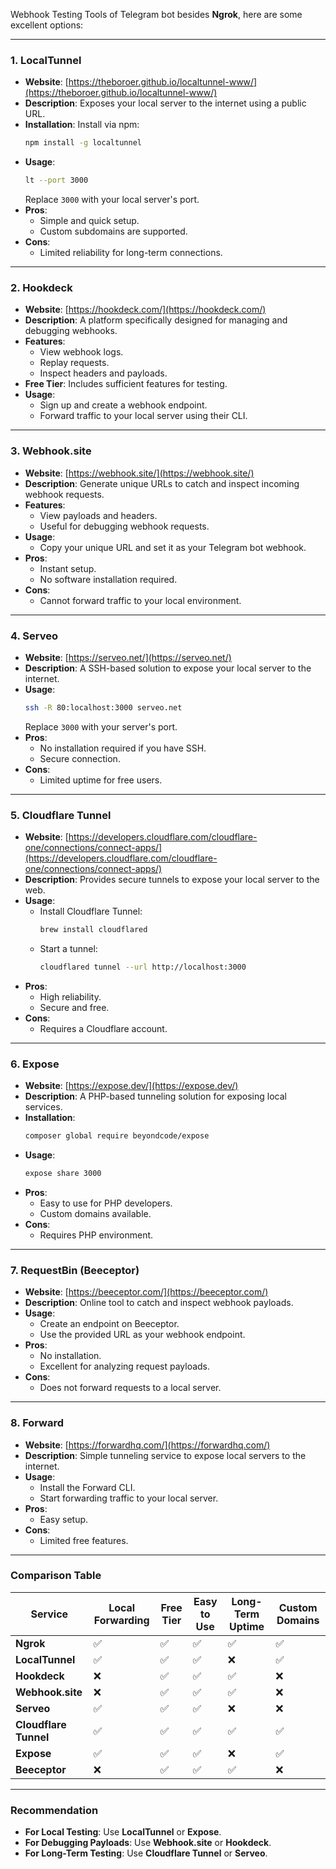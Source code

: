Webhook Testing Tools of Telegram bot besides **Ngrok**, here are some excellent options:

---

### **1. LocalTunnel**
- **Website**: [https://theboroer.github.io/localtunnel-www/](https://theboroer.github.io/localtunnel-www/)
- **Description**: Exposes your local server to the internet using a public URL.
- **Installation**: Install via npm:
  ```bash
  npm install -g localtunnel
  ```
- **Usage**:
  ```bash
  lt --port 3000
  ```
  Replace `3000` with your local server's port.
- **Pros**:
  - Simple and quick setup.
  - Custom subdomains are supported.
- **Cons**:
  - Limited reliability for long-term connections.

---

### **2. Hookdeck**
- **Website**: [https://hookdeck.com/](https://hookdeck.com/)
- **Description**: A platform specifically designed for managing and debugging webhooks.
- **Features**:
  - View webhook logs.
  - Replay requests.
  - Inspect headers and payloads.
- **Free Tier**: Includes sufficient features for testing.
- **Usage**:
  - Sign up and create a webhook endpoint.
  - Forward traffic to your local server using their CLI.

---

### **3. Webhook.site**
- **Website**: [https://webhook.site/](https://webhook.site/)
- **Description**: Generate unique URLs to catch and inspect incoming webhook requests.
- **Features**:
  - View payloads and headers.
  - Useful for debugging webhook requests.
- **Usage**:
  - Copy your unique URL and set it as your Telegram bot webhook.
- **Pros**:
  - Instant setup.
  - No software installation required.
- **Cons**:
  - Cannot forward traffic to your local environment.

---

### **4. Serveo**
- **Website**: [https://serveo.net/](https://serveo.net/)
- **Description**: A SSH-based solution to expose your local server to the internet.
- **Usage**:
  ```bash
  ssh -R 80:localhost:3000 serveo.net
  ```
  Replace `3000` with your server's port.
- **Pros**:
  - No installation required if you have SSH.
  - Secure connection.
- **Cons**:
  - Limited uptime for free users.

---

### **5. Cloudflare Tunnel**
- **Website**: [https://developers.cloudflare.com/cloudflare-one/connections/connect-apps/](https://developers.cloudflare.com/cloudflare-one/connections/connect-apps/)
- **Description**: Provides secure tunnels to expose your local server to the web.
- **Usage**:
  - Install Cloudflare Tunnel:
    ```bash
    brew install cloudflared
    ```
  - Start a tunnel:
    ```bash
    cloudflared tunnel --url http://localhost:3000
    ```
- **Pros**:
  - High reliability.
  - Secure and free.
- **Cons**:
  - Requires a Cloudflare account.

---

### **6. Expose**
- **Website**: [https://expose.dev/](https://expose.dev/)
- **Description**: A PHP-based tunneling solution for exposing local services.
- **Installation**:
  ```bash
  composer global require beyondcode/expose
  ```
- **Usage**:
  ```bash
  expose share 3000
  ```
- **Pros**:
  - Easy to use for PHP developers.
  - Custom domains available.
- **Cons**:
  - Requires PHP environment.

---

### **7. RequestBin (Beeceptor)**
- **Website**: [https://beeceptor.com/](https://beeceptor.com/)
- **Description**: Online tool to catch and inspect webhook payloads.
- **Usage**:
  - Create an endpoint on Beeceptor.
  - Use the provided URL as your webhook endpoint.
- **Pros**:
  - No installation.
  - Excellent for analyzing request payloads.
- **Cons**:
  - Does not forward requests to a local server.

---

### **8. Forward**
- **Website**: [https://forwardhq.com/](https://forwardhq.com/)
- **Description**: Simple tunneling service to expose local servers to the internet.
- **Usage**:
  - Install the Forward CLI.
  - Start forwarding traffic to your local server.
- **Pros**:
  - Easy setup.
- **Cons**:
  - Limited free features.

---

### **Comparison Table**

| Service        | Local Forwarding | Free Tier | Easy to Use | Long-Term Uptime | Custom Domains |
|----------------|------------------|-----------|-------------|------------------|----------------|
| **Ngrok**      | ✅              | ✅         | ✅           | ✅                | ✅              |
| **LocalTunnel**| ✅              | ✅         | ✅           | ❌                | ✅              |
| **Hookdeck**   | ❌              | ✅         | ✅           | ✅                | ❌              |
| **Webhook.site** | ❌            | ✅         | ✅           | ✅                | ❌              |
| **Serveo**     | ✅              | ✅         | ✅           | ❌                | ❌              |
| **Cloudflare Tunnel** | ✅       | ✅         | ✅           | ✅                | ✅              |
| **Expose**     | ✅              | ✅         | ✅           | ❌                | ✅              |
| **Beeceptor**  | ❌              | ✅         | ✅           | ✅                | ❌              |

---

### Recommendation
- **For Local Testing**: Use **LocalTunnel** or **Expose**.
- **For Debugging Payloads**: Use **Webhook.site** or **Hookdeck**.
- **For Long-Term Testing**: Use **Cloudflare Tunnel** or **Serveo**.

